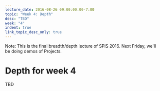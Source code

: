 ```yaml
---
lecture_date: 2016-08-26 09:00:00.00-7:00
topic: "Week 4: Depth"
desc: "TBD"
week: "4"
indent: true
link_topic_desc_only: true
---
```


Note: This is the final breadth/depth lecture of SPIS 2016. Next
Friday, we'll be doing demos of Projects.

# Depth for week 4

TBD

